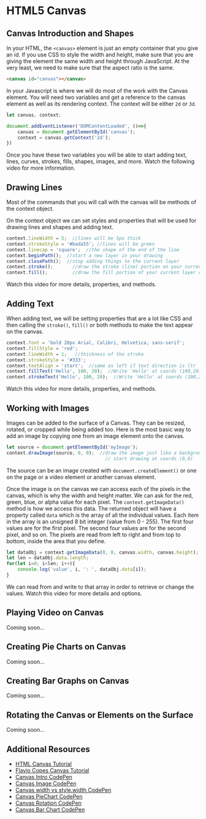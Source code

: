 # HTML5 Canvas

## Canvas Introduction and Shapes

In your HTML, the `<canvas>` element is just an empty container that you give an id. If you use CSS to style the width and height, make sure that you are giving the element the same width and height through JavaScript. At the very least, we need to make sure that the aspect ratio is the same.

```html
<canvas id="canvas"></canvas>
```

In your Javascript is where we will do most of the work with the Canvas element. You will need two variables and get a reference to the canvas element as well as its rendering context. The context will be either `2d` or `3d`.

```js
let canvas, context;

document.addEventListener('DOMContentLoaded', ()=>{
    canvas = document.getElementById('canvas');
    context = canvas.getContext('2d');
})
```

Once you have these two variables you will be able to start adding text, lines, curves, strokes, fills, shapes, images, and more. Watch the following video for more information.

<YouTube
    title="Canvas Intro and Shapes"
    url="https://www.youtube.com/embed/uh1Sgj2Gt70"
/>


## Drawing Lines

Most of the commands that you will call with the canvas will be methods of the context object.

On the context object we can set styles and properties that will be used for drawing lines and shapes and adding text.

```js
context.lineWidth = 5;  //lines will be 5px thick
context.strokeStyle = '#bada55'; //lines will be green
context.linecap = 'square';  //the shape of the end of the line
context.beginPath();  //start a new layer in your drawing
context.closePath();  //stop adding things to the current layer
context.stroke();       //draw the stroke (line) portion on your current layer
context.fill();         //draw the fill portion of your current layer on the canvas.
```

Watch this video for more details, properties, and methods.

<YouTube
    title="Canvas Intro and Shapes"
    url="https://www.youtube.com/embed/-Guz9o-GiB0"
/>


## Adding Text

When adding text, we will be setting properties that are a lot like CSS and then calling the `stroke()`, `fill()` or both methods to make the text appear on the canvas.

```js
context.font = 'bold 20px Arial, Calibri, Helvetica, sans-serif';
context.fillStyle = 'red';
context.lineWidth = 1;   //thickness of the stroke
context.strokeStyle = '#333';
context.textAlign = 'start';  //same as left if text direction is ltr
context.fillText('Hello', 100, 20);  //Write 'Hello' at coords (100,20) 
context.strokeText('Hello', 100, 20);  //Write 'Hello' at coords (100,20) 
```

Watch this video for more details, properties, and methods.

<YouTube
    title="Canvas Intro and Shapes"
    url="https://www.youtube.com/embed/qMPifeAMo7k"
/>


## Working with Images

Images can be added to the surface of a Canvas. They can be resized, rotated, or cropped while being added too. Here is the most basic way to add an image by copying one from an image element onto the canvas.

```js
let source = document.getElementById('myImage');
context.drawImage(source, 0, 0);  //draw the image just like a background image on the Canvas
                                    // start drawing at coords (0,0)
```

The source can be an image created with `document.createElement()` or one on the page or a video element or another canvas element.

Once the image is on the canvas we can access each of the pixels in the canvas, which is why the width and height matter. We can ask for the red, green, blue, or alpha value for each pixel. The `context.getImageData()` method is how we access this data. The returned object will have a property called `data` which is the array of all the individual values. Each item in the array is an unsigned 8 bit integer (value from 0 - 255). The first four values are for the first pixel. The second four values are for the second pixel, and so on. The pixels are read from left to right and from top to bottom, inside the area that you define.

```js
let dataObj = context.getImageData(0, 0, canvas.width, canvas.height);
let len = dataObj.data.length;
for(let i=0; i<len; i++){
    console.log('value', i, ': ', dataObj.data[i]);
}
```

We can read from and write to that array in order to retrieve or change the values.
Watch this video for more details and options.

<YouTube
    title="Canvas Intro and Shapes"
    url="https://www.youtube.com/embed/HjxrSMgQLQU"
/>

## Playing Video on Canvas

Coming soon...

<YouTube
    title="Canvas Video Playback"
    url="https://www.youtube.com/embed/"
/>

## Creating Pie Charts on Canvas

Coming soon...

<YouTube
    title="Canvas Pie Charts"
    url="https://www.youtube.com/embed/"
/>

## Creating Bar Graphs on Canvas

Coming soon...

<YouTube
    title="Canvas Bar Graphs"
    url="https://www.youtube.com/embed/"
/>

## Rotating the Canvas or Elements on the Surface

Coming soon...

<YouTube
    title="Canvas Bar Graphs"
    url="https://www.youtube.com/embed/"
/>

## Additional Resources

- [HTML Canvas Tutorial](https://www.html5canvastutorials.com/tutorials/html5-canvas-element/)
- [Flavio Copes Canvas Tutorial](https://flaviocopes.com/canvas/)
- [Canvas Intro CodePen](https://codepen.io/mad-d/pen/oZxVNv)
- [Canvas Image CodePen](https://codepen.io/mad-d/pen/YPNoKN)
- [Canvas width vs style.width CodePen](https://codepen.io/mad-d/pen/yMNrXX)
- [Canvas PieChart CodePen](https://codepen.io/mad-d/pen/PwpjoJ)
- [Canvas Rotation CodePen](https://codepen.io/mad-d/pen/EPEZpw)
- [Canvas Bar Chart CodePen](https://codepen.io/mad-d/pen/JoEPOo)
